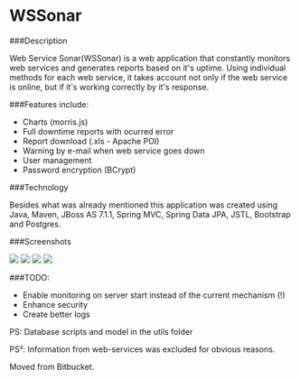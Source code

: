 # WSSonar

###Description

Web Service Sonar(WSSonar) is a web application that constantly monitors web services and generates reports based on it's uptime.
Using individual methods for each web service, it takes account not only if the web service is online, but if it's working correctly by it's response.

###Features include:

* Charts (morris.js)
* Full downtime reports with ocurred error 
* Report download (.xls - Apache POI)
* Warning by e-mail when web service goes down
* User management
* Password encryption (BCrypt)

###Technology

Besides what was already mentioned this application was created using Java, Maven, JBoss AS 7.1.1, Spring MVC, Spring Data JPA, JSTL, Bootstrap and Postgres.

###Screenshots

![](http://i.imgur.com/n6ocXT3.png)
![](http://i.imgur.com/LN32VDV.png)
![](http://i.imgur.com/G9vlOEs.png)
![](http://i.imgur.com/EeveD3u.png)

###TODO:

* Enable monitoring on server start instead of the current mechanism (!)
* Enhance security
* Create better logs


PS: Database scripts and model in the utils folder

PS²: Information from web-services was excluded for obvious reasons.


Moved from Bitbucket.
